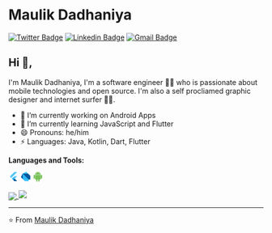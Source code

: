 # Maulik Dadhaniya 
[![Twitter Badge](https://img.shields.io/badge/-@maulikdadhania-1ca0f1?style=flat-square&labelColor=1ca0f1&logo=twitter&logoColor=white&link=https://twitter.com/maulikdadhania)](https://twitter.com/maulikdadhania) [![Linkedin Badge](https://img.shields.io/badge/-maulikdadhaniya-blue?style=flat-square&logo=Linkedin&logoColor=white&link=https://www.linkedin.com/in/maulikdadhaniya/)](https://www.linkedin.com/in/maulikdadhaniya/)
[![Gmail Badge](https://img.shields.io/badge/-maulik.dadhaniya1995@gmail.com-c14438?style=flat-square&logo=Gmail&logoColor=white&link=mailto:maulik.dadhaniya1995@gmail.com)](mailto:maulik.dadhaniya1995@gmail.com)

## Hi 👋, 
I'm Maulik Dadhaniya, I'm a software engineer 👨‍💻 who is passionate about mobile technologies and open source. I'm also a self procliamed graphic designer and internet surfer 
🏄‍♂️. 

- 🔭 I’m currently working on Android Apps
- 🌱 I’m currently learning JavaScript and Flutter
- 😄 Pronouns: he/him
-  ⚡ Languages: Java, Kotlin, Dart, Flutter

**Languages and Tools:**  

<code><img height="20" src="https://raw.githubusercontent.com/github/explore/80688e429a7d4ef2fca1e82350fe8e3517d3494d/topics/flutter/flutter.png"></code>
<code><img height="20" src="https://raw.githubusercontent.com/github/explore/80688e429a7d4ef2fca1e82350fe8e3517d3494d/topics/dart/dart.png"></code>
<code><img height="20" src="https://raw.githubusercontent.com/github/explore/80688e429a7d4ef2fca1e82350fe8e3517d3494d/topics/android/android.png"></code>

<a href="https://github.com/iampawan">
  <img align="center" src="https://github-readme-stats.vercel.app/api/top-langs/?username=maulikdadhaniya&theme=dark&hide_langs_below=1" />
</a>

<img src="https://github-readme-stats.vercel.app/api?username=maulikdadhaniya&&show_icons=true&title_color=ffffff&icon_color=593d88&text_color=ffffff&bg_color=000000">



---
⭐️ From [Maulik Dadhaniya](https://github.com/maulikdadhaniya)
